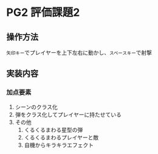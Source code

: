 # PG2 評価課題2

## 操作方法
`矢印キー`でプレイヤーを上下左右に動かし、`スペースキー`で射撃

## 実装内容

### 加点要素
1. シーンのクラス化
2. 弾をクラス化してプレイヤーに持たせている
3. その他
	1. くるくるまわる星型の弾
	2. くるくるまわるプレイヤーと敵
	3. 自機からキラキラエフェクト